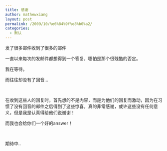 ```yaml
---
title: 感谢
author: mathewxiang
layout: post
permalink: /2009/10/%e6%84%9f%e8%b0%a2/
categories:
  - 默认
---
```

发了很多邮件收到了很多的邮件

一直以来每次的发邮件都想得到一个答复，哪怕是那个很残酷的否定。

我在等待。

而往往却没有了回音…

 

在收到这些人的回复时，首先想的不是内容，而是为他们的回复而激动，因为在习惯了没有回音的邮件之后得到了这些惊喜，真的非常感谢，或许这些没有任何意义，但是我是认真得给他们说谢谢！

而我也会给你们一个好的answer！

 

期待中..